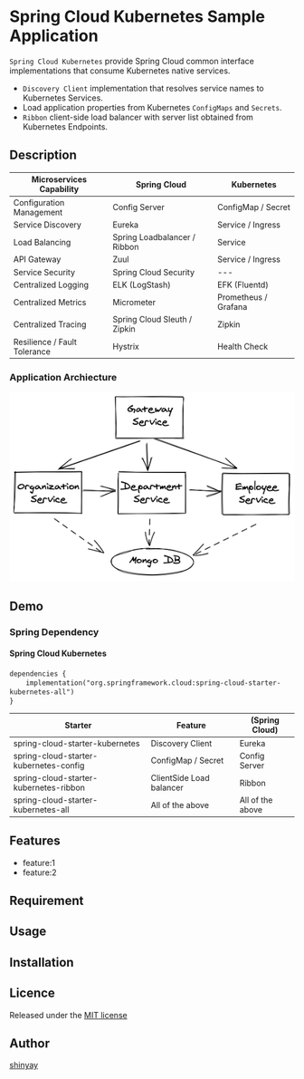 # Spring Cloud Kubernetes Sample Application

`Spring Cloud Kubernetes` provide Spring Cloud common interface implementations that consume Kubernetes native services. 

- `Discovery Client` implementation that resolves service names to Kubernetes Services.
- Load application properties from Kubernetes `ConfigMaps` and `Secrets`.
- `Ribbon` client-side load balancer with server list obtained from Kubernetes Endpoints.

## Description

|Microservices Capability|Spring Cloud|Kubernetes|
|------------------------|------------|----------|
|Configuration Management|Config Server|ConfigMap / Secret|
|Service Discovery|Eureka|Service / Ingress|
|Load Balancing|Spring Loadbalancer / Ribbon|Service|
|API Gateway|Zuul|Service / Ingress|
|Service Security|Spring Cloud Security|---|
|Centralized Logging|ELK (LogStash)|EFK (Fluentd)|
|Centralized Metrics|Micrometer|Prometheus / Grafana|
|Centralized Tracing|Spring Cloud Sleuth / Zipkin|Zipkin|
|Resilience / Fault Tolerance|Hystrix|Health Check|

### Application Archiecture
![app-architecture](images/app-architecture.png)

## Demo
### Spring Dependency
#### Spring Cloud Kubernetes
```
dependencies {
    implementation("org.springframework.cloud:spring-cloud-starter-kubernetes-all")
}
```

|Starter|Feature|(Spring Cloud)|
|-------|-------|------------|
|spring-cloud-starter-kubernetes|Discovery Client|Eureka|
|spring-cloud-starter-kubernetes-config|ConfigMap / Secret|Config Server|
|spring-cloud-starter-kubernetes-ribbon|ClientSide Load balancer|Ribbon|
|spring-cloud-starter-kubernetes-all|All of the above|All of the above|

## Features

- feature:1
- feature:2

## Requirement

## Usage

## Installation

## Licence

Released under the [MIT license](https://gist.githubusercontent.com/shinyay/56e54ee4c0e22db8211e05e70a63247e/raw/34c6fdd50d54aa8e23560c296424aeb61599aa71/LICENSE)

## Author

[shinyay](https://github.com/shinyay)
